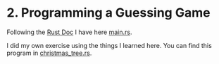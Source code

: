 # 2. Programming a Guessing Game

Following the [Rust Doc](https://doc.rust-lang.org/book/ch02-00-guessing-game-tutorial.html) I have here [main.rs](src/main.rs).

I did my own exercise using the things I learned here. You can find this program in [christmas_tree.rs](src/christmas_tree.rs). 